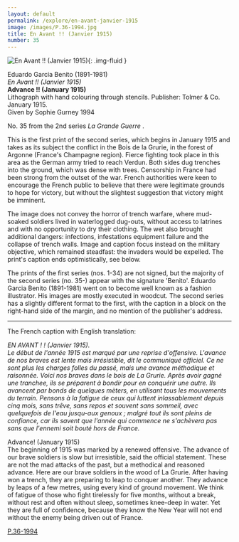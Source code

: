 ```yaml
---
layout: default
permalink: /explore/en-avant-janvier-1915
image: /images/P.36-1994.jpg
title: En Avant !! (Janvier 1915)
number: 35
---
```

![En Avant !! (Janvier 1915)]({{site.baseurl}}/images/P.36-1994.jpg){: .img-fluid }

Eduardo Garcia Benito (1891-1981)  
_En Avant !! (Janvier 1915)_  
**Advance !! (January 1915)**  
Lithograph with hand colouring through stencils. Publisher: Tolmer & Co. January 1915.  
Given by Sophie Gurney 1994  

No. 35 from the 2nd series _La Grande Guerre_ .

This is the first print of the second series, which begins in January 1915 and takes as its subject the conflict in the Bois de la Grurie, in the forest of Argonne (France's Champagne region). Fierce fighting took place in this area as the German army tried to reach Verdun. Both sides dug trenches into the ground, which was dense with trees. Censorship in France had been strong from the outset of the war. French authorities were keen to encourage the French public to believe that there were legitimate grounds to hope for victory, but without the slightest suggestion that victory might be imminent.

The image does not convey the horror of trench warfare, where mud-soaked soldiers lived in waterlogged dug-outs, without access to latrines and with no opportunity to dry their clothing. The wet also brought additional dangers: infections, infestations equipment failure and the collapse of trench walls. Image and caption focus instead on the military objective, which remained steadfast: the invaders would be expelled. The print's caption ends optimistically, see below.

The prints of the first series (nos. 1-34) are not signed, but the majority of the second series (no. 35-) appear with the signature 'Benito'. Eduardo Garcia Benito (1891-1981) went on to become well known as a fashion illustrator. His images are mostly executed in woodcut. The second series has a slightly different format to the first, with the caption in a block on the right-hand side of the margin, and no mention of the publisher's address.



* * *



The French caption with English translation:

_EN AVANT ! ! (Janvier 1915).  
Le début de l'année 1915 est marqué par une reprise d'offensive. L'avance de nos braves est lente mais irrésistible, dit le communiqué officiel. Ce ne sont plus les charges folles du passé, mais une avance méthodique et raisonnée. Voici nos braves dans le bois de La Grurie. Après avoir gagné une tranchee, ils se préparent à bondir pour en conquérir une autre. Ils avancent par bonds de quelques mèters, en utilisant tous les mouvements du terrain. Pensons à la fatigue de ceux qui luttent inlassablement depuis cinq mois, sans trêve, sans repos et souvent sans sommeil, avec quelquefois de l'eau jusqu-aux genoux ; malgré tout ils sont pleins de confiance, car ils savent que l'année qui commence ne s'achèvera pas sans que l'ennemi soit bouté hors de France._

Advance! (January 1915)  
The beginning of 1915 was marked by a renewed offensive. The advance of our brave soldiers is slow but irresistible, said the official statement. These are not the mad attacks of the past, but a methodical and reasoned advance. Here are our brave soldiers in the wood of La Grurie. After having won a trench, they are preparing to leap to conquer another. They advance by leaps of a few metres, using every kind of ground movement. We think of fatigue of those who fight tirelessly for five months, without a break, without rest and often without sleep, sometimes knee-deep in water. Yet they are full of confidence, because they know the New Year will not end without the enemy being driven out of France.

[P.36-1994]({{site.collection_url}}id/object/198908)
